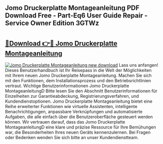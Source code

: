 ## Jomo Druckerplatte Montageanleitung PDF Download Free - Part-Eq6 User Guide Repair - Service Owner Edition 3GTWz

# <h2><a href="http://df6e7d.blite.top/?on=Jomo+Druckerplatte+Montageanleitung">🔗Download 👉🔴 Jomo Druckerplatte Montageanleitung</a></h2>

[![Jomo Druckerplatte Montageanleitung new download](https://i.imgur.com/lujVjoI.png)](http://df6e7d.blite.top/?on=Jomo+Druckerplatte+Montageanleitung)
Lass uns anfangen! Dieses Benutzerhandbuch ist Ihr Reisepass in die Welt der Möglichkeiten mit Ihrem neuen Jomo Druckerplatte Montageanleitung. Machen Sie sich mit den Funktionen, dem Installationsprozess und den Betriebsrichtlinien vertraut. Wichtige Benutzerinformationen Jomo Druckerplatte MontageanleitungD Bitte lesen Sie den Abschnitt Benutzerinformationen für Einzelheiten zur Garantieabdeckung, Registrierungsverfahren, und Kundendienstoptionen. Jomo Druckerplatte Montageanleitung bietet eine Reihe erweiterter Funktionen wie virtuelle Assistenten, intelligente Benachrichtigungen, anpassbare Verknüpfungen und automatisierte Aufgaben, die alle einfach über die Benutzeroberfläche gesteuert werden können. Wir vertrauen darauf, dass das Jomo Druckerplatte MontageanleitungD eine klare und präzise Ressource für Ihre Bemühungen war, die Besonderheiten Ihres neuen Geräts kennenzulernen. Bei Fragen oder Bedenken wenden Sie sich bitte an unser Kundendienstteam.
